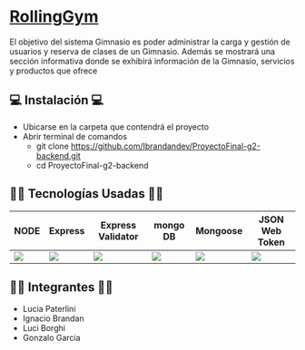 # [RollingGym](https://proyectofinal-g2-frontend.netlify.app/)

El objetivo del sistema Gimnasio es poder administrar la carga y gestión de usuarios y reserva de clases
de un Gimnasio. Además se mostrará una sección informativa donde se exhibirá información de la
Gimnasio, servicios y productos que ofrece

## 💻 Instalación 💻

- Ubicarse en la carpeta que contendrá el proyecto
- Abrir terminal de comandos
  - git clone https://github.com/Ibrandandev/ProyectoFinal-g2-backend.git
  - cd ProyectoFinal-g2-backend
 

## 👨‍💻 Tecnologías Usadas 👩‍💻

<table>
  <thead>
    <tr>
      <th>NODE</th>
      <th>Express</th>
      <th>Express Validator</th>
      <th>mongo DB</th>      
      <th>Mongoose</th>
      <th>JSON Web Token</th>
    </tr>
  </thead>
  <tbody>
    <tr>
      <td>
        <img src="https://midu.dev/images/tags/node.png" />
      </td>
      <td>
        <img src="https://scale.flexiple.com/rails/active_storage/blobs/proxy/eyJfcmFpbHMiOnsibWVzc2FnZSI6IkJBaHBBb2NXIiwiZXhwIjpudWxsLCJwdXIiOiJibG9iX2lkIn19--a1c2d7311ee15ee157bd8c134058d50f4bb9835f/Expressjs.png"  />
      </td>
      <td>
        <img src="https://opencollective-production.s3-us-west-1.amazonaws.com/149387c0-712d-11e8-a49d-c7c15c79a92c.png"  />
      </td> 
      <td>
        <img src="https://miro.medium.com/v2/resize:fit:512/1*doAg1_fMQKWFoub-6gwUiQ.png"  />
      </td> 
      <td>
        <img src="https://miro.medium.com/v2/resize:fit:1050/1*acfAKaDI7uv5GyFnJmiPhA.png" />
      </td>
      <td>
        <img src="https://miro.medium.com/v2/resize:fit:788/1*XkmnsJ6Joa6EDFVGUw0tfA.png" />
      </td>
    </tr>
  </tbody>
</table>

## 👨‍💻 Integrantes 👩‍💻

- Lucia Paterlini
- Ignacio Brandan
- Luci Borghi
- Gonzalo Garcia
